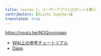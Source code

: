 ```yaml
---
title: Lesson 1, ユーザーアプリにロボットを繋ぐ
contributors: [Kiichi Sugihara]
translated: true
---
```


https://youtu.be/NOQxyojvaao

- [Wiki上の参考チュートリアル](https://wiki.robonomics.network/docs/get-weather-on-fuji-mountain/)
- [Dapp](https://dapp.robonomics.network/#/)
